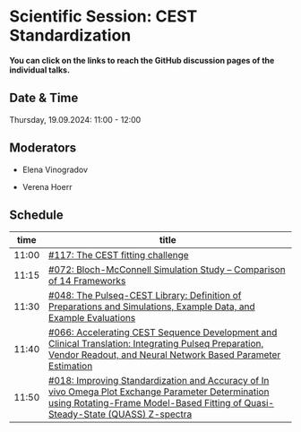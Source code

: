 # Scientific Session: CEST Standardization

**You can click on the links to reach the GitHub discussion pages of the individual talks.**

## Date & Time

Thursday, 19.09.2024: 11:00 - 12:00

## Moderators

* Elena Vinogradov

* Verena Hoerr

## Schedule

| time | title |
|------|-------|
|11:00 |  [#117: The CEST fitting challenge](https://github.com/cest-sources/CEST-conference-2024/discussions/117)|
|11:15 |  [#072: Bloch-McConnell Simulation Study – Comparison of 14 Frameworks](https://github.com/cest-sources/CEST-conference-2024/discussions/72) |
|11:30 |  [#048: The Pulseq-CEST Library: Definition of Preparations and Simulations, Example Data, and Example Evaluations](https://github.com/cest-sources/CEST-conference-2024/discussions/48) |
|11:40 |  [#066: Accelerating CEST Sequence Development and Clinical Translation: Integrating Pulseq Preparation, Vendor Readout, and Neural Network Based Parameter Estimation](https://github.com/cest-sources/CEST-conference-2024/discussions/66) |
|11:50 |  [#018: Improving Standardization and Accuracy of In vivo Omega Plot Exchange Parameter Determination using Rotating-Frame Model-Based Fitting of Quasi-Steady-State (QUASS) Z-spectra](https://github.com/cest-sources/CEST-conference-2024/discussions/18) |
